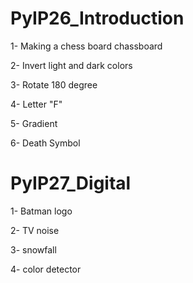 # PyIP26_Introduction

 1- Making a chess board chassboard

2- Invert light and dark colors

3- Rotate 180 degree

4- Letter "F"

5- Gradient

6- Death Symbol

# PyIP27_Digital
1- Batman logo

2- TV noise

3- snowfall

4- color detector



